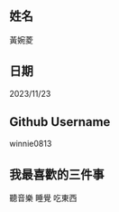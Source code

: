 姓名
----
黃婉菱

日期
----
2023/11/23

Github Username
---------------
winnie0813

我最喜歡的三件事
---------------
聽音樂 睡覺 吃東西